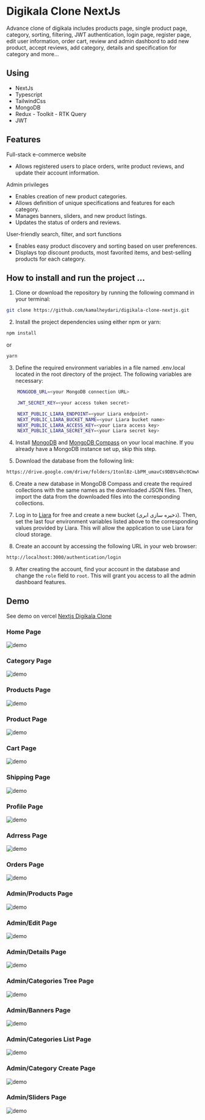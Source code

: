 # Digikala Clone NextJs

Advance clone of digikala includes products page, single product page, category, sorting, filtering, JWT authentication, login page, register page, edit user information, order cart, review and admin dashbord to add new product, accept reviews, add category, details and specification for category and more...

## Using

- NextJs
- Typescript
- TailwindCss
- MongoDB
- Redux - Toolkit - RTK Query
- JWT

## Features

Full-stack e-commerce website

- Allows registered users to place orders, write product reviews, and update their account information.

Admin privileges

- Enables creation of new product categories.
- Allows definition of unique specifications and features for each category.
- Manages banners, sliders, and new product listings.
- Updates the status of orders and reviews.

User-friendly search, filter, and sort functions

- Enables easy product discovery and sorting based on user preferences.
- Displays top discount products, most favorited items, and best-selling products for each category.

## How to install and run the project ...

1. Clone or download the repository by running the following command in your terminal:

```bash
git clone https://github.com/kamalheydari/digikala-clone-nextjs.git
```

2. Install the project dependencies using either npm or yarn:

```bash
npm install
```

or

```bash
yarn
```

3. Define the required environment variables in a file named .env.local located in the root directory of the project. The following variables are necessary:

```bash
    MONGODB_URL=<your MongoDB connection URL>

    JWT_SECRET_KEY=<your access token secret>

    NEXT_PUBLIC_LIARA_ENDPOINT=<your Liara endpoint>
    NEXT_PUBLIC_LIARA_BUCKET_NAME=<your Liara bucket name>
    NEXT_PUBLIC_LIARA_ACCESS_KEY=<your Liara access key>
    NEXT_PUBLIC_LIARA_SECRET_KEY=<your Liara secret key>

```

4. Install [MongoDB](https://www.mongodb.com/try/download/community-kubernetes-operator) and [MongoDB Compass](https://www.mongodb.com/products/compass) on your local machine. If you already have a MongoDB instance set up, skip this step.

5. Download the database from the following link:

```bash
https://drive.google.com/drive/folders/1tonl8z-LbPM_umavCs9DBVs4hc0CmwVd?usp=sharing
```

6. Create a new database in MongoDB Compass and create the required collections with the same names as the downloaded JSON files. Then, import the data from the downloaded files into the corresponding collections.

7. Log in to [Liara](https://liara.ir/) for free and create a new bucket (ذخیره سازی ابری). Then, set the last four environment variables listed above to the corresponding values provided by Liara. This will allow the application to use Liara for cloud storage.

8. Create an account by accessing the following URL in your web browser:

```bash
http://localhost:3000/authentication/login
```

9. After creating the account, find your account in the database and change the `role` field to `root`. This will grant you access to all the admin dashboard features.

## Demo

See demo on vercel
[Nextjs Digikala Clone](https://digikala-clone-nextjs-p.vercel.app/)

### Home Page

![demo](https://digikala-clone-heydari-db.storage.iran.liara.space/digikala-demo/demo_01.png)

### Category Page

![demo](https://digikala-clone-heydari-db.storage.iran.liara.space/digikala-demo/demo_02.png)

### Products Page

![demo](https://digikala-clone-heydari-db.storage.iran.liara.space/digikala-demo/demo_03.png)

### Product Page

![demo](https://digikala-clone-heydari-db.storage.iran.liara.space/digikala-demo/demo_04.png)

### Cart Page

![demo](https://digikala-clone-heydari-db.storage.iran.liara.space/digikala-demo/demo_05.png)

### Shipping Page

![demo](https://digikala-clone-heydari-db.storage.iran.liara.space/digikala-demo/demo_06.png)

### Profile Page

![demo](https://digikala-clone-heydari-db.storage.iran.liara.space/digikala-demo/demo_07.png)

### Adrress Page

![demo](https://digikala-clone-heydari-db.storage.iran.liara.space/digikala-demo/demo_08.png)

### Orders Page

![demo](https://digikala-clone-heydari-db.storage.iran.liara.space/digikala-demo/demo_09.png)

### Admin/Products Page

![demo](https://digikala-clone-heydari-db.storage.iran.liara.space/digikala-demo/demo_10.png)

### Admin/Edit Page

![demo](https://digikala-clone-heydari-db.storage.iran.liara.space/digikala-demo/demo_11.png)

### Admin/Details Page

![demo](https://digikala-clone-heydari-db.storage.iran.liara.space/digikala-demo/demo_12.png)

### Admin/Categories Tree Page

![demo](https://digikala-clone-heydari-db.storage.iran.liara.space/digikala-demo/demo_13.png)

### Admin/Banners Page

![demo](https://digikala-clone-heydari-db.storage.iran.liara.space/digikala-demo/demo_14.png)

### Admin/Categories List Page

![demo](https://digikala-clone-heydari-db.storage.iran.liara.space/digikala-demo/demo_15.png)

### Admin/Category Create Page

![demo](https://digikala-clone-heydari-db.storage.iran.liara.space/digikala-demo/demo_16.png)

### Admin/Sliders Page

![demo](https://digikala-clone-heydari-db.storage.iran.liara.space/digikala-demo/demo_17.png)